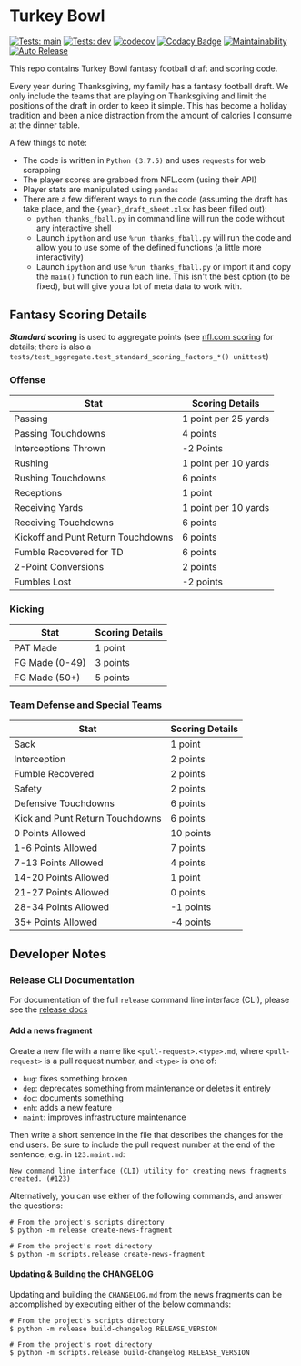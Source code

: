 # Turkey Bowl
[![Tests: main](https://img.shields.io/github/workflow/status/loganthomas/turkey-bowl/test-suite/main?label=tests%3A%20main&logo=GitHub)](https://github.com/loganthomas/turkey-bowl/actions/workflows/test-suite.yml)
[![Tests: dev](https://img.shields.io/github/workflow/status/loganthomas/turkey-bowl/test-suite/dev?label=tests%3A%20dev&logo=GitHub)](https://github.com/loganthomas/turkey-bowl/actions/workflows/test-suite.yml)
[![codecov](https://codecov.io/gh/loganthomas/turkey-bowl/branch/master/graph/badge.svg)](https://codecov.io/gh/loganthomas/turkey-bowl)
[![Codacy Badge](https://app.codacy.com/project/badge/Grade/0f1564fd54f74bc081398ae0b982d4fb)](https://www.codacy.com/gh/loganthomas/turkey-bowl/dashboard?utm_source=github.com&amp;utm_medium=referral&amp;utm_content=loganthomas/turkey-bowl&amp;utm_campaign=Badge_Grade)
[![Maintainability](https://api.codeclimate.com/v1/badges/08d1578979aeb217b85a/maintainability)](https://codeclimate.com/github/loganthomas/turkey-bowl/maintainability)
[![Auto Release](https://img.shields.io/github/workflow/status/loganthomas/turkey-bowl/auto-release?label=auto-release&logo=GitHub)](https://github.com/loganthomas/turkey-bowl/actions/workflows/auto-release.yml)


This repo contains Turkey Bowl fantasy football draft and scoring code.

Every year during Thanksgiving, my family has a fantasy football draft.
We only include the teams that are playing on Thanksgiving and limit the positions of
the draft in order to keep it simple. This has become a holiday tradition and been
a nice distraction from the amount of calories I consume at the dinner table.

A few things to note:
- The code is written in `Python (3.7.5)` and uses `requests` for web scrapping
- The player scores are grabbed from NFL.com (using their API)
- Player stats are manipulated using `pandas`
- There are a few different ways to run the code
  (assuming the draft has take place, and the `{year}_draft_sheet.xlsx` has been filled out):
  - `python thanks_fball.py` in command line will run the code without any interactive shell
  - Launch `ipython` and use `%run thanks_fball.py` will run the code and allow you to use
    some of the defined functions (a little more interactivity)
  - Launch `ipython` and use `%run thanks_fball.py` or import it and copy the `main()`
    function to run each line. This isn't the best option (to be fixed), but will give you
    a lot of meta data to work with.

## Fantasy Scoring Details
__*Standard* scoring__ is used to aggregate points (see [nfl.com scoring](https://support.nfl.com/hc/en-us/articles/4989179237404-Scoring) for details; there is also a `tests/test_aggregate.test_standard_scoring_factors_*() unittest`)


### Offense
| Stat                               | Scoring Details      |
| ---------------------------------- | ---------------      |
| Passing                            | 1 point per 25 yards |
| Passing Touchdowns                 | 4 points             |
| Interceptions Thrown               | -2 Points            |
| Rushing                            | 1 point per 10 yards |
| Rushing Touchdowns                 | 6 points             |
| Receptions                         | 1 point              |
| Receiving Yards                    | 1 point per 10 yards |
| Receiving Touchdowns               | 6 points             |
| Kickoff and Punt Return Touchdowns | 6 points             |
| Fumble Recovered for TD            | 6 points             |
| 2-Point Conversions                | 2 points             |
| Fumbles Lost                       | -2 points            |

### Kicking
| Stat           | Scoring Details |
| -------------- | --------------- |
| PAT Made       | 1 point         |
| FG Made (0-49) | 3 points        |
| FG Made (50+)  | 5 points        |

### Team Defense and Special Teams
| Stat                            | Scoring Details |
| ------------------------------- | --------------- |
| Sack                            | 1 point         |
| Interception                    | 2 points        |
| Fumble Recovered                | 2 points        |
| Safety                          | 2 points        |
| Defensive Touchdowns            | 6 points        |
| Kick and Punt Return Touchdowns | 6 points        |
| 0 Points Allowed                | 10 points       |
| 1-6 Points Allowed              | 7 points        |
| 7-13 Points Allowed             | 4 points        |
| 14-20 Points Allowed            | 1 point         |
| 21-27 Points Allowed            | 0 points        |
| 28-34 Points Allowed            | -1 points       |
| 35+ Points Allowed              | -4 points       |

## Developer Notes

### Release CLI Documentation
For documentation of the full `release` command line interface (CLI),
please see the [release docs](docs/releases/README.md)

#### Add a news fragment
Create a new file with a name like `<pull-request>.<type>.md`, where
`<pull-request>` is a pull request number, and `<type>` is one of:

- `bug`: fixes something broken
- `dep`: deprecates something from maintenance or deletes it entirely
- `doc`: documents something
- `enh`: adds a new feature
- `maint`: improves infrastructure maintenance

Then write a short sentence in the file that describes the changes for the
end users. Be sure to include the pull request number at the end of the sentence,
e.g. in `123.maint.md`:

```
New command line interface (CLI) utility for creating news fragments created. (#123)
```

Alternatively, you can use either of the following commands, and answer the questions:

```
# From the project's scripts directory
$ python -m release create-news-fragment

# From the project's root directory
$ python -m scripts.release create-news-fragment
```

#### Updating & Building the CHANGELOG
Updating and building the `CHANGELOG.md` from the news fragments can be
accomplished by executing either of the below commands:

```
# From the project's scripts directory
$ python -m release build-changelog RELEASE_VERSION

# From the project's root directory
$ python -m scripts.release build-changelog RELEASE_VERSION
```
